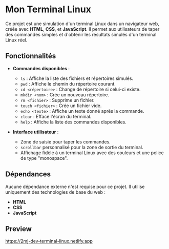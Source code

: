 # Mon Terminal Linux

Ce projet est une simulation d'un terminal Linux dans un navigateur web, créée avec **HTML**, **CSS**, et **JavaScript**. Il permet aux utilisateurs de taper des commandes simples et d'obtenir les résultats simulés d'un terminal Linux réel.

## Fonctionnalités

- **Commandes disponibles** :
  - `ls` : Affiche la liste des fichiers et répertoires simulés.
  - `pwd` : Affiche le chemin du répertoire courant.
  - `cd <répertoire>` : Change de répertoire si celui-ci existe.
  - `mkdir <nom>` : Crée un nouveau répertoire.
  - `rm <fichier>` : Supprime un fichier.
  - `touch <fichier>` : Crée un fichier vide.
  - `echo <texte>` : Affiche un texte donné après la commande.
  - `clear` : Efface l'écran du terminal.
  - `help` : Affiche la liste des commandes disponibles.

- **Interface utilisateur** :
  - Zone de saisie pour taper les commandes.
  - `scrollbar` personnalisé pour la zone de sortie du terminal.
  - Affichage fidèle à un terminal Linux avec des couleurs et une police de type "monospace".

## Dépendances

Aucune dépendance externe n'est requise pour ce projet. Il utilise uniquement des technologies de base du web :
- **HTML**
- **CSS**
- **JavaScript**

## Preview 
https://2mj-dev-terminal-linux.netlify.app
